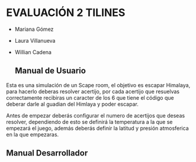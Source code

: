 # EVALUACIÓN 2 TILINES

* Mariana Gómez
* Laura Villanueva
* Willian Cadena

  ## Manual de Usuario
Esta es una simulación de un Scape room, el objetivo es escapar Himalaya, para hacerlo deberas resolver acertijo, por cada acertijo que resuelvas correctamente recibiras un caracter de los 6 que tiene el código que deberar darle al guadian del Himlaya y poder escapar.

Antes de empezar deberás configurar el numero de acertijos que deseas resolver, dependiendo de esto se definirá la temperatura a la que se empezará el juego, además deberás definir la latitud y presión atmosferica en la que empezaras. 

  ## Manual Desarrollador
  
